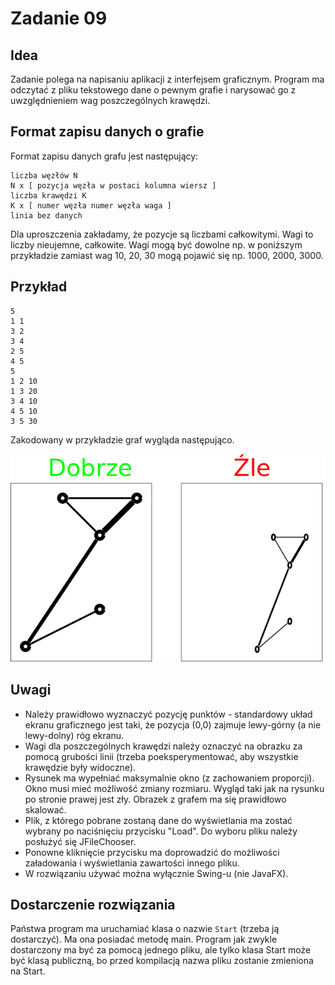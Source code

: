# Zadanie 09

## Idea

Zadanie polega na napisaniu aplikacji z interfejsem graficznym. Program ma odczytać z pliku tekstowego dane o pewnym grafie i narysować go z uwzględnieniem wag poszczególnych krawędzi.

## Format zapisu danych o grafie

Format zapisu danych grafu jest następujący:

```text
liczba węzłów N
N x [ pozycja węzła w postaci kolumna wiersz ]
liczba krawędzi K
K x [ numer węzła numer węzła waga ]
linia bez danych
```

Dla uproszczenia zakładamy, że pozycje są liczbami całkowitymi. Wagi to liczby nieujemne, całkowite. Wagi mogą być dowolne np. w poniższym przykładzie zamiast wag 10, 20, 30 mogą pojawić się np. 1000, 2000, 3000.

## Przykład

```text
5
1 1
3 2
3 4
2 5
4 5
5
1 2 10
1 3 20
3 4 10
4 5 10
3 5 30
```

Zakodowany w przykładzie graf wygląda następująco.

![GUI](GUI.png "GUI")

## Uwagi

- Należy prawidłowo wyznaczyć pozycję punktów - standardowy układ ekranu graficznego jest taki, że pozycja (0,0) zajmuje lewy-górny (a nie lewy-dolny) róg ekranu.
- Wagi dla poszczególnych krawędzi należy oznaczyć na obrazku za pomocą grubości linii (trzeba poeksperymentować, aby wszystkie krawędzie były widoczne).
- Rysunek ma wypełniać maksymalnie okno (z zachowaniem proporcji). Okno musi mieć możliwość zmiany rozmiaru. Wygląd taki jak na rysunku po stronie prawej jest zły. Obrazek z grafem ma się prawidłowo skalować.
- Plik, z którego pobrane zostaną dane do wyświetlania ma zostać wybrany po naciśnięciu przycisku "Load". Do wyboru pliku należy posłużyć się JFileChooser.
- Ponowne kliknięcie przycisku ma doprowadzić do możliwości załadowania i wyświetlania zawartości innego pliku.
- W rozwiązaniu używać można wyłącznie Swing-u (nie JavaFX).

## Dostarczenie rozwiązania

Państwa program ma uruchamiać klasa o nazwie `Start` (trzeba ją dostarczyć). Ma ona posiadać metodę main. Program jak zwykle dostarczony ma być za pomocą jednego pliku, ale tylko klasa Start może być klasą publiczną, bo przed kompilacją nazwa pliku zostanie zmieniona na Start.
